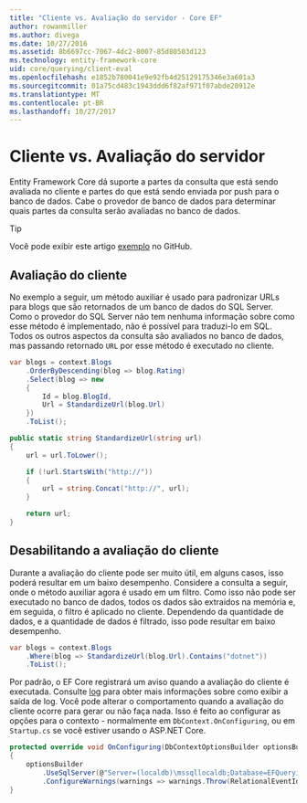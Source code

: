 ```yaml
---
title: "Cliente vs. Avaliação do servidor - Core EF"
author: rowanmiller
ms.author: divega
ms.date: 10/27/2016
ms.assetid: 8b6697cc-7067-4dc2-8007-85d80503d123
ms.technology: entity-framework-core
uid: core/querying/client-eval
ms.openlocfilehash: e1852b780041e9e92fb4d25129175346e3a601a3
ms.sourcegitcommit: 01a75cd483c1943ddd6f82af971f07abde20912e
ms.translationtype: MT
ms.contentlocale: pt-BR
ms.lasthandoff: 10/27/2017
---
```

# <a name="client-vs-server-evaluation"></a>Cliente vs. Avaliação do servidor

Entity Framework Core dá suporte a partes da consulta que está sendo avaliada no cliente e partes do que está sendo enviada por push para o banco de dados. Cabe o provedor de banco de dados para determinar quais partes da consulta serão avaliadas no banco de dados.

> [!TIP]  
> Você pode exibir este artigo [exemplo](https://github.com/aspnet/EntityFramework.Docs/tree/master/samples/core/Querying) no GitHub.

## <a name="client-evaluation"></a>Avaliação do cliente

No exemplo a seguir, um método auxiliar é usado para padronizar URLs para blogs que são retornados de um banco de dados do SQL Server. Como o provedor do SQL Server não tem nenhuma informação sobre como esse método é implementado, não é possível para traduzi-lo em SQL. Todos os outros aspectos da consulta são avaliados no banco de dados, mas passando retornado `URL` por esse método é executado no cliente.

<!-- [!code-csharp[Main](samples/core/Querying/Querying/ClientEval/Sample.cs?highlight=6)] -->
``` csharp
var blogs = context.Blogs
    .OrderByDescending(blog => blog.Rating)
    .Select(blog => new
    {
        Id = blog.BlogId,
        Url = StandardizeUrl(blog.Url)
    })
    .ToList();
```

<!-- [!code-csharp[Main](samples/core/Querying/Querying/ClientEval/Sample.cs)] -->
``` csharp
public static string StandardizeUrl(string url)
{
    url = url.ToLower();

    if (!url.StartsWith("http://"))
    {
        url = string.Concat("http://", url);
    }

    return url;
}
```

## <a name="disabling-client-evaluation"></a>Desabilitando a avaliação do cliente

Durante a avaliação do cliente pode ser muito útil, em alguns casos, isso poderá resultar em um baixo desempenho. Considere a consulta a seguir, onde o método auxiliar agora é usado em um filtro. Como isso não pode ser executado no banco de dados, todos os dados são extraídos na memória e, em seguida, o filtro é aplicado no cliente. Dependendo da quantidade de dados, e a quantidade de dados é filtrado, isso pode resultar em baixo desempenho.

<!-- [!code-csharp[Main](samples/core/Querying/Querying/ClientEval/Sample.cs)] -->
``` csharp
var blogs = context.Blogs
    .Where(blog => StandardizeUrl(blog.Url).Contains("dotnet"))
    .ToList();
```

Por padrão, o EF Core registrará um aviso quando a avaliação do cliente é executada. Consulte [log](../miscellaneous/logging.md) para obter mais informações sobre como exibir a saída de log. Você pode alterar o comportamento quando a avaliação do cliente ocorre para gerar ou não faça nada. Isso é feito ao configurar as opções para o contexto - normalmente em `DbContext.OnConfiguring`, ou em `Startup.cs` se você estiver usando o ASP.NET Core.

<!-- [!code-csharp[Main](samples/core/Querying/Querying/ClientEval/ThrowOnClientEval/BloggingContext.cs?highlight=5)] -->
``` csharp
protected override void OnConfiguring(DbContextOptionsBuilder optionsBuilder)
{
    optionsBuilder
        .UseSqlServer(@"Server=(localdb)\mssqllocaldb;Database=EFQuerying;Trusted_Connection=True;")
        .ConfigureWarnings(warnings => warnings.Throw(RelationalEventId.QueryClientEvaluationWarning));
}
```
